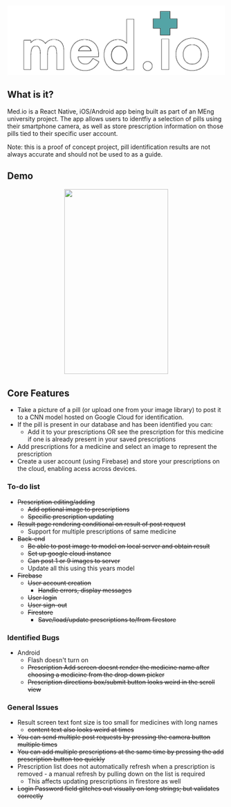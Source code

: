 ![alt text](./app/assets/medio_logo_outlined.png?raw=true)

## What is it?

Med.io is a React Native, iOS/Android app being built as part of an MEng university project. The app allows users to identfiy a selection of pills using their smartphone camera, as well as store prescription information on those pills tied to their specific user account.

Note: this is a proof of concept project, pill identification results are not always accurate and should not be used to as a guide.

## Demo

<p align="center">
    <img src="./app/assets/medio-demo.gif" width="240" height="427">
</p>

## Core Features

- Take a picture of a pill (or upload one from your image library) to post it to a CNN model hosted on Google Cloud for identification.
- If the pill is present in our database and has been identified you can:
  - Add it to your prescriptions OR see the prescription for this medicine if one is already present in your saved prescriptions
- Add prescriptions for a medicine and select an image to represent the prescription
- Create a user account (using Firebase) and store your prescriptions on the cloud, enabling acess across devices.

### To-do list

- ~~Prescription editing/adding~~
  - ~~Add optional image to prescriptions~~
  - ~~Specific prescription updating~~
- ~~Result page rendering conditional on result of post request~~
  - Support for multiple prescriptions of same medicine
- ~~Back-end~~
  - ~~Be able to post image to model on local server and obtain result~~
  - ~~Set up google cloud instance~~
  - ~~Can post 1 or 9 images to server~~
  - Update all this using this years model
- ~~Firebase~~
  - ~~User account creation~~
    - ~~Handle errors, display messages~~
  - ~~User login~~
  - ~~User sign-out~~
  - ~~Firestore~~
    - ~~Save/load/update prescriptions to/from firestore~~

### Identified Bugs

- Android
  - Flash doesn't turn on
  - ~~Prescription Add screen doesnt render the medicine name after choosing a medicine from the drop down picker~~
  - ~~Prescription directions box/submit button looks weird in the scroll view~~

### General Issues

- Result screen text font size is too small for medicines with long names
  - ~~content text also looks weird at times~~
- ~~You can send multiple post requests by pressing the camera button multiple times~~
- ~~You can add multiple prescriptions at the same time by pressing the add prescription button too quickly~~
- Prescription list does not automatically refresh when a prescription is removed - a manual refresh by pulling down on the list is required
  - This affects updating prescriptions in firestore as well
- ~~Login Password field glitches out visually on long strings; but validates correctly~~
